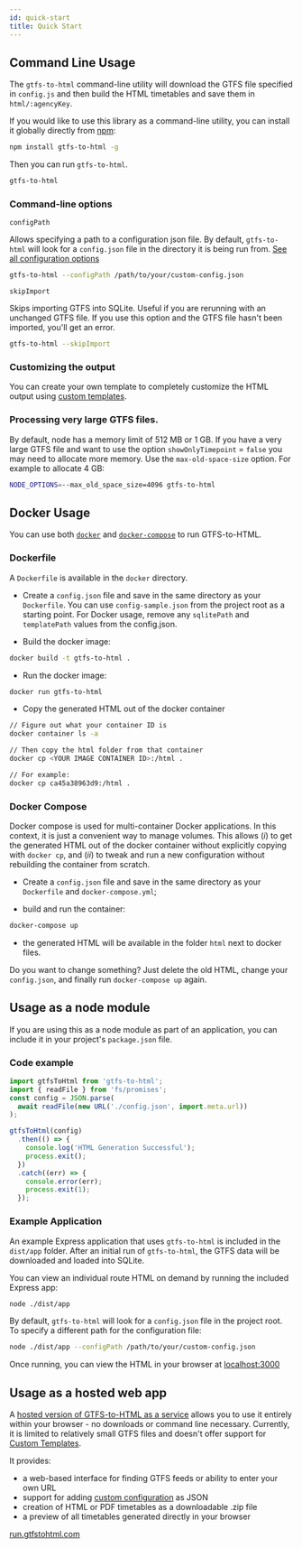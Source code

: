 ```yaml
---
id: quick-start
title: Quick Start
---
```


## Command Line Usage

The `gtfs-to-html` command-line utility will download the GTFS file specified in `config.js` and then build the HTML timetables and save them in `html/:agencyKey`.

If you would like to use this library as a command-line utility, you can install it globally directly from [npm](https://npmjs.org):
```bash
npm install gtfs-to-html -g
```
Then you can run `gtfs-to-html`.
```bash
gtfs-to-html
```
### Command-line options

`configPath`

Allows specifying a path to a configuration json file. By default, `gtfs-to-html` will look for a `config.json` file in the directory it is being run from. [See all configuration options](https://gtfstohtml.com/docs/configuration)
```bash
gtfs-to-html --configPath /path/to/your/custom-config.json
```
`skipImport`

Skips importing GTFS into SQLite. Useful if you are rerunning with an unchanged GTFS file. If you use this option and the GTFS file hasn't been imported, you'll get an error.
```bash
gtfs-to-html --skipImport
```
### Customizing the output

You can create your own template to completely customize the HTML output using [custom templates](https://gtfstohtml.com/docs/custom-templates).

### Processing very large GTFS files.

By default, node has a memory limit of 512 MB or 1 GB. If you have a very large GTFS file and want to use the option `showOnlyTimepoint` = `false` you may need to allocate more memory. Use the `max-old-space-size` option. For example to allocate 4 GB:
```bash
NODE_OPTIONS=--max_old_space_size=4096 gtfs-to-html
```
## Docker Usage

You can use both [`docker`](https://docker.com) and [`docker-compose`](https://docs.docker.com/compose/) to run GTFS-to-HTML.

### Dockerfile

A `Dockerfile` is available in the `docker` directory.

- Create a `config.json` file and save in the same directory as your `Dockerfile`. You can use `config-sample.json` from the project root as a starting point. For Docker usage, remove any `sqlitePath` and `templatePath` values from the config.json.

- Build the docker image:
```bash
docker build -t gtfs-to-html .
```
- Run the docker image:
```bash
docker run gtfs-to-html
```
- Copy the generated HTML out of the docker container

```bash
// Figure out what your container ID is
docker container ls -a

// Then copy the html folder from that container
docker cp <YOUR IMAGE CONTAINER ID>:/html .

// For example:
docker cp ca45a38963d9:/html .
```

### Docker Compose

Docker compose is used for multi-container Docker applications. In this context, it is just a convenient way to manage volumes. This allows (_i_) to get the generated HTML out of the docker container without explicitly copying with `docker cp`, and (_ii_) to tweak and run a new configuration without rebuilding the container from scratch.

- Create a `config.json` file and save in the same directory as your `Dockerfile` and `docker-compose.yml`;

- build and run the container:
```bash
docker-compose up
```
- the generated HTML will be available in the folder `html` next to docker files.

Do you want to change something? Just delete the old HTML, change your `config.json`, and finally run `docker-compose up` again.

## Usage as a node module

If you are using this as a node module as part of an application, you can include it in your project's `package.json` file.

### Code example

```javascript
import gtfsToHtml from 'gtfs-to-html';
import { readFile } from 'fs/promises';
const config = JSON.parse(
  await readFile(new URL('./config.json', import.meta.url))
);

gtfsToHtml(config)
  .then(() => {
    console.log('HTML Generation Successful');
    process.exit();
  })
  .catch((err) => {
    console.error(err);
    process.exit(1);
  });
```

### Example Application

An example Express application that uses `gtfs-to-html` is included in the `dist/app` folder. After an initial run of `gtfs-to-html`, the GTFS data will be downloaded and loaded into SQLite.

You can view an individual route HTML on demand by running the included Express app:
```bash
node ./dist/app
```
By default, `gtfs-to-html` will look for a `config.json` file in the project root. To specify a different path for the configuration file:
```bash
node ./dist/app --configPath /path/to/your/custom-config.json
```
Once running, you can view the HTML in your browser at [localhost:3000](http://localhost:3000)

## Usage as a hosted web app

A [hosted version of GTFS-to-HTML as a service](https://run.gtfstohtml.com) allows you to use it entirely within your browser - no downloads or command line necessary. Currently, it is limited to relatively small GTFS files and doesn't offer support for [Custom Templates](/docs/custom-templates).

It provides:

- a web-based interface for finding GTFS feeds or ability to enter your own URL
- support for adding [custom configuration](/docs/configuration) as JSON
- creation of HTML or PDF timetables as a downloadable .zip file
- a preview of all timetables generated directly in your browser

[run.gtfstohtml.com](https://run.gtfstohtml.com)